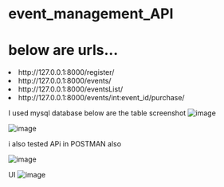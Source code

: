 # event_management_API
# below are urls...

<li>http://127.0.0.1:8000/register/
<li>http://127.0.0.1:8000/events/
<li>http://127.0.0.1:8000/eventsList/
<li>http://127.0.0.1:8000/events/int:event_id/purchase/



I used mysql database below are the table screenshot
![image](https://github.com/user-attachments/assets/1cde2211-164f-42a9-b12f-a2d92cbfb54d)


![image](https://github.com/user-attachments/assets/2fa8332b-e90e-4687-9da4-a6a4d0fb9fc8)



i also tested  APi in POSTMAN also 

![image](https://github.com/user-attachments/assets/533e161f-4fe3-4041-973e-65f250656565)

UI
![image](https://github.com/user-attachments/assets/8c7ff58f-056f-4a4b-872a-3fa351d10cb6)
